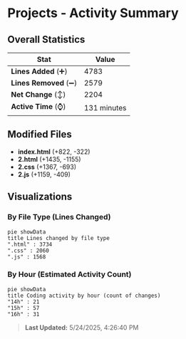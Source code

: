 # Projects - Activity Summary 

## Overall Statistics

| Stat                   | Value                                                             |
| ---------------------- | ----------------------------------------------------------------- |
| **Lines Added** (➕)   | 4783                                          |
| **Lines Removed** (➖) | 2579                                        |
| **Net Change** (↕)    | 2204                |
| **Active Time** (⌚)   | 131 minutes |


## Modified Files
- **index.html** (+822, -322)
- **2.html** (+1435, -1155)
- **2.css** (+1367, -693)
- **2.js** (+1159, -409)

## Visualizations

### By File Type (Lines Changed)

```mermaid
pie showData
title Lines changed by file type
".html" : 3734
".css" : 2060
".js" : 1568
```

### By Hour (Estimated Activity Count)

```mermaid
pie showData
title Coding activity by hour (count of changes)
"14h" : 21
"15h" : 57
"16h" : 31
```


> **Last Updated:** 5/24/2025, 4:26:40 PM